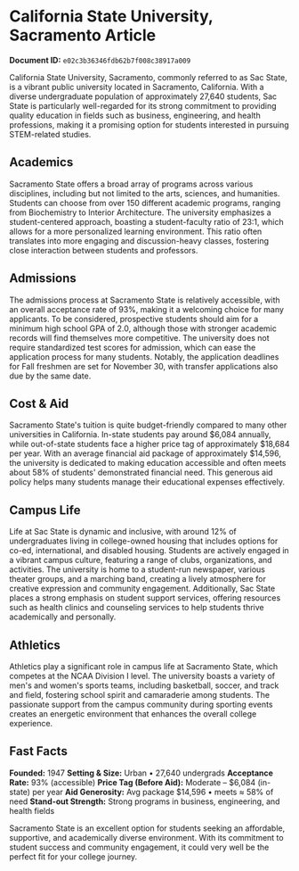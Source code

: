 # California State University, Sacramento Article

**Document ID:** `e02c3b36346fdb62b7f008c38917a009`

California State University, Sacramento, commonly referred to as Sac State, is a vibrant public university located in Sacramento, California. With a diverse undergraduate population of approximately 27,640 students, Sac State is particularly well-regarded for its strong commitment to providing quality education in fields such as business, engineering, and health professions, making it a promising option for students interested in pursuing STEM-related studies.

## Academics
Sacramento State offers a broad array of programs across various disciplines, including but not limited to the arts, sciences, and humanities. Students can choose from over 150 different academic programs, ranging from Biochemistry to Interior Architecture. The university emphasizes a student-centered approach, boasting a student-faculty ratio of 23:1, which allows for a more personalized learning environment. This ratio often translates into more engaging and discussion-heavy classes, fostering close interaction between students and professors.

## Admissions
The admissions process at Sacramento State is relatively accessible, with an overall acceptance rate of 93%, making it a welcoming choice for many applicants. To be considered, prospective students should aim for a minimum high school GPA of 2.0, although those with stronger academic records will find themselves more competitive. The university does not require standardized test scores for admission, which can ease the application process for many students. Notably, the application deadlines for Fall freshmen are set for November 30, with transfer applications also due by the same date.

## Cost & Aid
Sacramento State's tuition is quite budget-friendly compared to many other universities in California. In-state students pay around $6,084 annually, while out-of-state students face a higher price tag of approximately $18,684 per year. With an average financial aid package of approximately $14,596, the university is dedicated to making education accessible and often meets about 58% of students' demonstrated financial need. This generous aid policy helps many students manage their educational expenses effectively.

## Campus Life
Life at Sac State is dynamic and inclusive, with around 12% of undergraduates living in college-owned housing that includes options for co-ed, international, and disabled housing. Students are actively engaged in a vibrant campus culture, featuring a range of clubs, organizations, and activities. The university is home to a student-run newspaper, various theater groups, and a marching band, creating a lively atmosphere for creative expression and community engagement. Additionally, Sac State places a strong emphasis on student support services, offering resources such as health clinics and counseling services to help students thrive academically and personally.

## Athletics
Athletics play a significant role in campus life at Sacramento State, which competes at the NCAA Division I level. The university boasts a variety of men's and women's sports teams, including basketball, soccer, and track and field, fostering school spirit and camaraderie among students. The passionate support from the campus community during sporting events creates an energetic environment that enhances the overall college experience.

## Fast Facts
**Founded:** 1947
**Setting & Size:** Urban • 27,640 undergrads
**Acceptance Rate:** 93% (accessible)
**Price Tag (Before Aid):** Moderate – $6,084 (in-state) per year
**Aid Generosity:** Avg package $14,596 • meets ≈ 58% of need
**Stand-out Strength:** Strong programs in business, engineering, and health fields

Sacramento State is an excellent option for students seeking an affordable, supportive, and academically diverse environment. With its commitment to student success and community engagement, it could very well be the perfect fit for your college journey.
